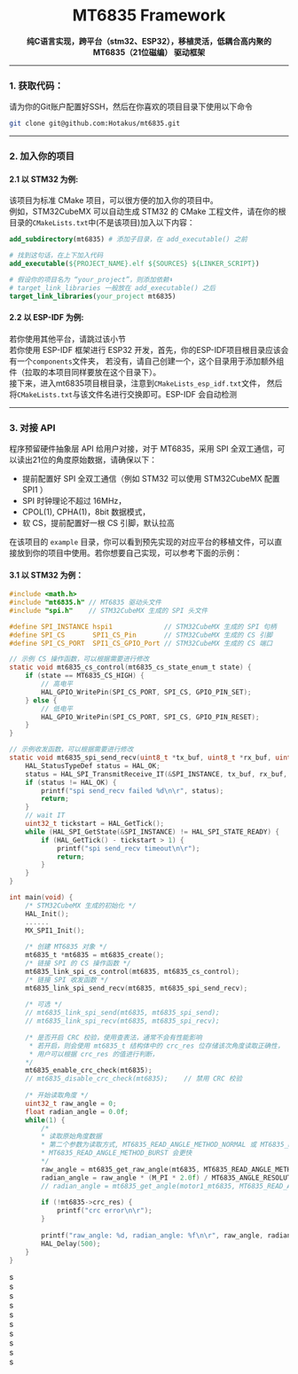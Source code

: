 <div align="center">
<strong>
    <h1>MT6835 Framework</h1>
    纯C语言实现，跨平台（stm32、ESP32），移植灵活，低耦合高内聚的 <br> MT6835（21位磁编） 驱动框架
</strong>
</div>

---

### 1. 获取代码：

请为你的Git账户配置好SSH，然后在你喜欢的项目目录下使用以下命令

```bash
git clone git@github.com:Hotakus/mt6835.git
```

---

### 2. 加入你的项目

#### 2.1 以 STM32 为例:

该项目为标准 CMake 项目，可以很方便的加入你的项目中。  
例如，STM32CubeMX 可以自动生成 STM32 的 CMake 工程文件，请在你的根目录的`CMakeLists.txt`中(不是该项目)加入以下内容：

```cmake
add_subdirectory(mt6835) # 添加子目录，在 add_executable() 之前

# 找到这句话，在上下加入代码
add_executable(${PROJECT_NAME}.elf ${SOURCES} ${LINKER_SCRIPT})

# 假设你的项目名为 “your_project”，则添加依赖⬇
# target_link_libraries 一般放在 add_executable() 之后
target_link_libraries(your_project mt6835) 
```

#### 2.2 以 ESP-IDF 为例:

若你使用其他平台，请跳过该小节  
若你使用 ESP-IDF 框架进行 ESP32 开发，首先，你的ESP-IDF项目根目录应该会有一个`components`文件夹，
若没有，请自己创建一个，这个目录用于添加额外组件（拉取的本项目同样要放在这个目录下）。  
接下来，进入mt6835项目根目录，注意到`CMakeLists_esp_idf.txt`文件，
然后将`CMakeLists.txt`与该文件名进行交换即可。ESP-IDF 会自动检测

---

### 3. 对接 API

程序预留硬件抽象层 API 给用户对接，对于 MT6835，采用 SPI 全双工通信，可以读出21位的角度原始数据，请确保以下：

- 提前配置好 SPI 全双工通信（例如 STM32 可以使用 STM32CubeMX 配置 SPI1 ）
- SPI 时钟理论不超过 16MHz，
- CPOL(1), CPHA(1)，8bit 数据模式，
- 软 CS，提前配置好一根 CS 引脚，默认拉高

在该项目的 `example` 目录，你可以看到预先实现的对应平台的移植文件，可以直接放到你的项目中使用。若你想要自己实现，可以参考下面的示例：

#### 3.1 以 STM32 为例：

```c
#include <math.h>
#include "mt6835.h" // MT6835 驱动头文件
#include "spi.h"    // STM32CubeMX 生成的 SPI 头文件

#define SPI_INSTANCE hspi1             // STM32CubeMX 生成的 SPI 句柄
#define SPI_CS       SPI1_CS_Pin       // STM32CubeMX 生成的 CS 引脚
#define SPI_CS_PORT  SPI1_CS_GPIO_Port // STM32CubeMX 生成的 CS 端口

// 示例 CS 操作函数，可以根据需要进行修改
static void mt6835_cs_control(mt6835_cs_state_enum_t state) {
    if (state == MT6835_CS_HIGH) {  
        // 高电平
        HAL_GPIO_WritePin(SPI_CS_PORT, SPI_CS, GPIO_PIN_SET);
    } else {
        // 低电平
        HAL_GPIO_WritePin(SPI_CS_PORT, SPI_CS, GPIO_PIN_RESET);
    }
}

// 示例收发函数，可以根据需要进行修改
static void mt6835_spi_send_recv(uint8_t *tx_buf, uint8_t *rx_buf, uint8_t len) {
    HAL_StatusTypeDef status = HAL_OK;
    status = HAL_SPI_TransmitReceive_IT(&SPI_INSTANCE, tx_buf, rx_buf, len);
    if (status != HAL_OK) {
        printf("spi send_recv failed %d\n\r", status);
        return;
    }
    // wait IT
    uint32_t tickstart = HAL_GetTick();
    while (HAL_SPI_GetState(&SPI_INSTANCE) != HAL_SPI_STATE_READY) {
        if (HAL_GetTick() - tickstart > 1) {
            printf("spi send_recv timeout\n\r");
            return;
        }
    }
}

int main(void) { 
    /* STM32CubeMX 生成的初始化 */
    HAL_Init();
    ......
    MX_SPI1_Init();
    
    /* 创建 MT6835 对象 */
    mt6835_t *mt6835 = mt6835_create();
    /* 链接 SPI 的 CS 操作函数 */
    mt6835_link_spi_cs_control(mt6835, mt6835_cs_control);
    /* 链接 SPI 收发函数 */
    mt6835_link_spi_send_recv(mt6835, mt6835_spi_send_recv);
    
    /* 可选 */
    // mt6835_link_spi_send(mt6835, mt6835_spi_send);
    // mt6835_link_spi_recv(mt6835, mt6835_spi_recv);
    
    /* 是否开启 CRC 校验，使用查表法，通常不会有性能影响
     * 若开启，则会使用 mt6835_t 结构体中的 crc_res 位存储该次角度读取正确性，
     * 用户可以根据 crc_res 的值进行判断，
    */
    mt6835_enable_crc_check(mt6835);
    // mt6835_disable_crc_check(mt6835);    // 禁用 CRC 校验
    
    /* 开始读取角度 */
    uint32_t raw_angle = 0;
    float radian_angle = 0.0f;
    while(1) {
        /* 
        * 读取原始角度数据
        * 第二个参数为读取方式, MT6835_READ_ANGLE_METHOD_NORMAL 或 MT6835_READ_ANGLE_METHOD_BURST 
        * MT6835_READ_ANGLE_METHOD_BURST 会更快
        */
        raw_angle = mt6835_get_raw_angle(mt6835, MT6835_READ_ANGLE_METHOD_BURST);
        radian_angle = raw_angle * (M_PI * 2.0f) / MT6835_ANGLE_RESOLUTION;
        // radian_angle = mt6835_get_angle(motor1_mt6835, MT6835_READ_ANGLE_METHOD_BURST);
        
        if (!mt6835->crc_res) {
            printf("crc error\n\r");
        }
        
        printf("raw_angle: %d, radian_angle: %f\n\r", raw_angle, radian_angle);
        HAL_Delay(500);
    }
}
```

s  
s  
s  
s  
s  
s  
s  
s  
s  
s  